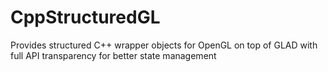 # CppStructuredGL
Provides structured C++ wrapper objects for OpenGL on top of GLAD with full API transparency for better state management
